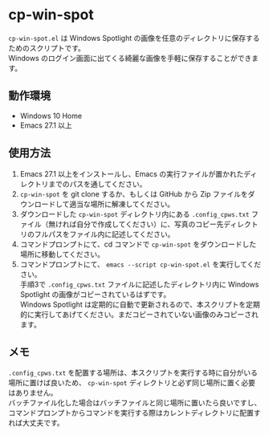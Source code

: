 

# cp-win-spot

`cp-win-spot.el` は Windows Spotlight の画像を任意のディレクトリに保存するためのスクリプトです。  
Windows のログイン画面に出てくる綺麗な画像を手軽に保存することができます。  


## 動作環境

-   Windows 10 Home
-   Emacs 27.1 以上


## 使用方法

1.  Emacs 27.1 以上をインストールし、Emacs の実行ファイルが置かれたディレクトリまでのパスを通してください。
2.  `cp-win-spot` を git clone するか、もしくは GitHub から Zip ファイルをダウンロードして適当な場所に解凍してください。
3.  ダウンロードした `cp-win-spot` ディレクトリ内にある `.config_cpws.txt` ファイル（無ければ自分で作成してください）に、写真のコピー先ディレクトリのフルパスをファイル内に記述してください。
4.  コマンドプロンプトにて、cd コマンドで `cp-win-spot` をダウンロードした場所に移動してください。
5.  コマンドプロンプトにて、 `emacs --script cp-win-spot.el` を実行してください。  
    手順3で `.config_cpws.txt` ファイルに記述したディレクトリ内に Windows Spotlight の画像がコピーされているはずです。  
    Windows Spotlight は定期的に自動で更新されるので、本スクリプトを定期的に実行してあげてください。まだコピーされていない画像のみコピーされます。


## メモ

`.config_cpws.txt` を配置する場所は、本スクリプトを実行する時に自分がいる場所に置けば良いため、 `cp-win-spot` ディレクトリと必ず同じ場所に置く必要はありません。  
バッチファイル化した場合はバッチファイルと同じ場所に置いたら良いですし、コマンドプロンプトからコマンドを実行する際はカレントディレクトリに配置すれば大丈夫です。  

